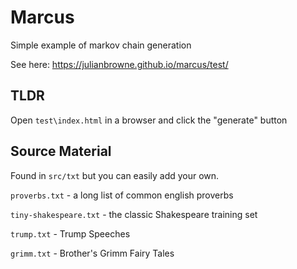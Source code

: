 
# Marcus

Simple example of markov chain generation

See here: https://julianbrowne.github.io/marcus/test/

## TLDR

Open `test\index.html` in a browser and click the "generate" button

## Source Material 

Found in `src/txt` but you can easily add your own.

`proverbs.txt` - a long list of common english proverbs

`tiny-shakespeare.txt` - the classic Shakespeare training set

`trump.txt` - Trump Speeches

`grimm.txt` - Brother's Grimm Fairy Tales
